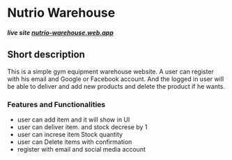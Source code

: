 # Nutrio Warehouse

##### live site [nutrio-warehouse.web.app](https://nutrio-warehouse.web.app)

## Short description
This is a simple gym equipment warehouse website.
A user can register with his email and Google or Facebook account.
And the logged in user will be able to deliver and  add new products and delete the product if he wants.

###  Features and Functionalities
- user can add item and it will show in UI
- user can deliver item. and stock decrese by 1
- user can increse item Stock quantity
- user can Delete items with confirmation
- register with email and social media account
